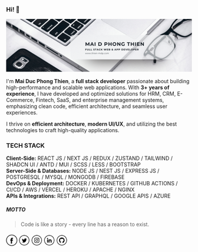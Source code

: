 ### Hi! 👋

<img src="https://raw.githubusercontent.com/thienmdp/thienmdp/main/public/assets/banner.png" alt="Banner about Mai Duc Phong Thien">

I'm **Mai Duc Phong Thien**, a **full stack developer** passionate about building high-performance and scalable web applications. With **3+ years of experience**, I have developed and optimized solutions for HRM, CRM, E-Commerce, Fintech, SaaS, and enterprise management systems, emphasizing clean code, efficient architecture, and seamless user experiences.

I thrive on **efficient architecture**, **modern UI/UX**, and utilizing the best technologies to craft high-quality applications.

### TECH STACK

**Client-Side:** REACT JS / NEXT JS / REDUX / ZUSTAND / TAILWIND / SHADCN UI / ANTD / MUI / SCSS / LESS / BOOTSTRAP  
**Server-Side & Databases:** NODE JS / NEST JS / EXPRESS JS / POSTGRESQL / MYSQL / MONGODB / FIREBASE  
**DevOps & Deployment:** DOCKER / KUBERNETES / GITHUB ACTIONS / CI/CD / AWS / VERCEL / HEROKU / APACHE / NGINX  
**APIs & Integrations:** REST API / GRAPHQL / GOOGLE APIS / AZURE

##### MOTTO

> Code is like a story - every line has a reason to exist.

####

<a href="https://www.facebook.com/maidphongthien" target="_blank"><img src="https://raw.githubusercontent.com/thienmdp/thienmdp/main/public/assets/fb.png" alt="Facebook" width="30"></a>
<a href="https://twitter.com/thien_mdp" target="_blank"><img src="https://raw.githubusercontent.com/thienmdp/thienmdp/main/public/assets/tw.png" alt="Twitter" width="30"></a>
<a href="https://www.instagram.com/thienmdp" target="_blank"><img src="https://raw.githubusercontent.com/thienmdp/thienmdp/main/public/assets/ig.png" alt="Instagram" width="30"></a>
<a href="https://www.linkedin.com/in/thienmdp/" target="_blank"><img src="https://raw.githubusercontent.com/thienmdp/thienmdp/main/public/assets/in.png" alt="LinkedIn" width="30"></a>
<a href="https://github.com/thienmdp" target="_blank"><img src="https://raw.githubusercontent.com/thienmdp/thienmdp/main/public/assets/git.png" alt="GitHub" width="30"></a>

